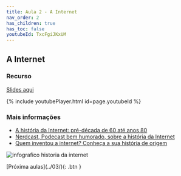 ```yaml
---
title: Aula 2 - A Internet
nav_order: 2
has_children: true
has_toc: false
youtubeId: TxcFgiJKxUM
---
```


## A Internet

### Recurso

<span class="fs-3">
  <a href="{{site.baseurl}}/assets/downloads/02-A-Internet.pdf" class="btn" target="_blank">Slides aqui</a>
</span>

{% include youtubePlayer.html id=page.youtubeId %}

### Mais informações

<ul>
  <li><a href="https://www.tecmundo.com.br/infografico/9847-a-historia-da-internet-pre-decada-de-60-ate-anos-80-infografico-.htm" target="_blank">A história da Internet: pré-década de 60 até anos 80</a></li>
  <li><a href="https://jovemnerd.com.br/nerdcast/nerdcast-195-quem-fez-a-internet/" target="_blank">Nerdcast, Podecast bem humorado, sobre a história da Internet</a></li>
  <li><a href="https://www.tecmundo.com.br/mercado/129569-historia-origem-da-internet-video.htm"  target="_blank">Quem inventou a internet? Conheça a sua história de origem</a></li>
</ul>

![infografico historia da internet](https://tm.ibxk.com.br//materias/9847/infografico-tecmundo-9847.jpg?v=921)


<span class="fs-3 float-right">
[Próxima aulas](../03/){: .btn }
</span>

